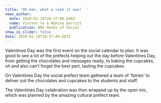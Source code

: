 ```yaml
---
title: 'Oh man, what a vibe it was!  '
news_author:
  date: 2020-02-16T20:37:09.646Z
  name: Vincent Ye & Mahina Barritt
  publication: WHS Heads of Social
show_in_slider: false
date: 2020-02-19T20:37:09.667Z
---
```

Valentines Day was the first event on the social calendar to plan. It was good to see a lot of the prefects helping out the day before Valentines Day, from getting the chocolates and messages ready, to baking the cupcakes, oh and also can’t forget the best part, tasting the cupcakes.  

On Valentines Day the social prefect team gathered a team of ‘fairies’ to deliver out the chocolates and cupcakes to the students and staff.  

The Valentines Day celebration was then wrapped up by the open mic, which was planned by the amazing cultural prefect team.
